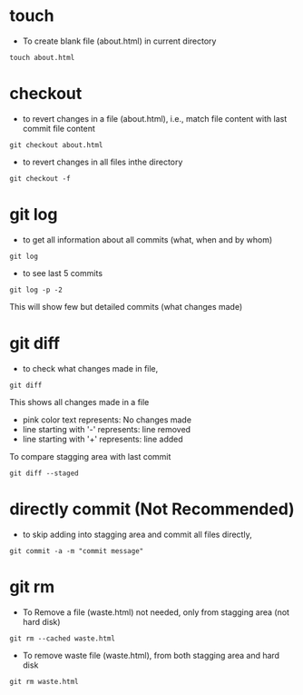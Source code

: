 # touch
- To create blank file (about.html) in current directory
```
touch about.html
```

# checkout
- to revert changes in a file (about.html), i.e., match file content with last commit file content
```
git checkout about.html
```

- to revert changes in all files inthe directory
```
git checkout -f
```

# git log
- to get all information about all commits (what, when and by whom)
```
git log
```

- to see last 5 commits
```
git log -p -2
```
This will show few but detailed commits (what changes made)

# git diff
- to check what changes made in file,
```
git diff
```
This shows all changes made in a file
- pink color text represents: No changes made
- line starting with '-' represents: line removed
- line starting with '+' represents: line added

To compare stagging area with last commit
```
git diff --staged
```

# directly commit (Not Recommended)
- to skip adding into stagging area and commit all files directly,
```
git commit -a -m "commit message"
```

# git rm
- To Remove a file (waste.html) not needed, only from stagging area (not hard disk)
```
git rm --cached waste.html
```

- To remove waste file (waste.html), from both stagging area and hard disk
```
git rm waste.html
```